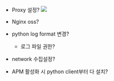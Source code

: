 - Proxy 설정?
  ![](https://i.imgur.com/2RUM5F3.png)


- Nginx oss?
- python log format 변경?
	- 로그 파일 권한?
- network  수집설정?
- APM 활성화 시 python client부터 다 설치?